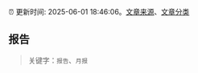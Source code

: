 :alarm_clock: 更新时间: 2025-06-01 18:46:06。[文章来源](/README.md)、[文章分类](/TAGS.md)

## 报告


> 关键字：`报告`、`月报`



